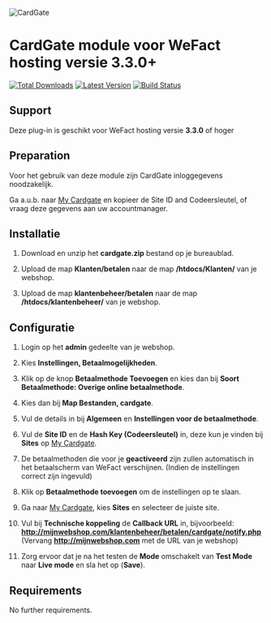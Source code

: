![CardGate](https://cdn.curopayments.net/thumb/200/logos/cardgate.png)

# CardGate module voor WeFact hosting versie **3.3.0+**

[![Total Downloads](https://img.shields.io/packagist/dt/cardgate/wefact.svg)](https://packagist.org/packages/cardgate/wefact)
[![Latest Version](https://img.shields.io/packagist/v/cardgate/wefact.svg)](https://github.com/cardgate/wefact/releases)
[![Build Status](https://travis-ci.org/cardgate/wefact.svg?branch=master)](https://travis-ci.org/cardgate/wefact)

## Support

Deze plug-in is geschikt voor WeFact hosting versie **3.3.0** of hoger

## Preparation

Voor het gebruik van deze module zijn CardGate inloggegevens noodzakelijk.

Ga a.u.b. naar [My Cardgate](https://my.cardgate.com/) en kopieer de  Site ID and Codeersleutel, of vraag deze gegevens aan uw accountmanager.

## Installatie

1. Download en unzip het **cardgate.zip** bestand op je bureaublad.

2. Upload de map **Klanten/betalen** naar de map **/htdocs/Klanten/** van je webshop.

3. Upload de map **klantenbeheer/betalen** naar de map **/htdocs/klantenbeheer/** van je webshop.
  
## Configuratie

1. Login op het **admin** gedeelte van je webshop.

2. Kies **Instellingen, Betaalmogelijkheden**.

3. Klik op de knop **Betaalmethode Toevoegen** en kies dan bij **Soort Betaalmethode: Overige online betaalmethode**. 

4. Kies dan bij **Map Bestanden, cardgate**.

5. Vul de details in bij **Algemeen** en **Instellingen voor de betaalmethode**.

6. Vul de **Site ID** en de **Hash Key (Codeersleutel)** in, deze kun je vinden bij **Sites** op [My Cardgate](https://my.cardgate.com/).

7. De betaalmethoden die voor je **geactiveerd** zijn zullen automatisch in het betaalscherm van WeFact verschijnen. (Indien de instellingen correct zijn ingevuld)

8. Klik op **Betaalmethode toevoegen** om de instellingen op te slaan.

9. Ga naar [My Cardgate](https://my.cardgate.com/), kies **Sites** en selecteer de juiste site.

10. Vul bij **Technische koppeling** de **Callback URL** in, bijvoorbeeld:
    **http://mijnwebshop.com/klantenbeheer/betalen/cardgate/notify.php**
    (Vervang **http://mijnwebshop.com** met de URL van je webshop)

11. Zorg ervoor dat je na het testen de **Mode** omschakelt van **Test Mode** naar **Live mode** en sla het op (**Save**).
 
## Requirements

No further requirements.
